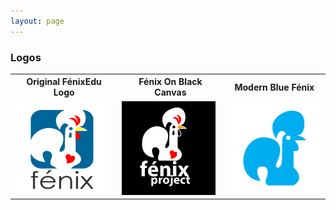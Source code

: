 ```yaml
---
layout: page
---
```


### Logos

<table>
    <tr>
        <th>Original FénixEdu Logo</th>
        <th>Fénix On Black Canvas</th>
        <th>Modern Blue Fénix</th>
    </tr>
    <tr>
        <td><img title="Original Fenix Logo" alt="Original Fenix Logo" src="images/logo-fenix.gif" width="150" height="150"></td>
        <td><img title="Fénix On Black Canvas" alt="Fénix On Black Canvas" src="images/fenix_onblack.gif" width="150" height="150"></td>
        <td><img title="Modern Blue Fénix" alt="Modern Blue Fénix" src="images/blue_fenix.png" width="150" height="150"></td>
    </tr>
</table>

